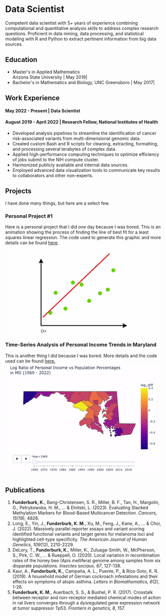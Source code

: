 # Data Scientist

Competent data scientist with 5+ years of experience combining computational and quantitative analysis skills to address complex research questions. Proficient in data mining, data processing, and statistical modeling with R and Python to extract pertinent information from big data sources.


## Education
  * Master's in Applied Mathematics <br>Arizona State University | May 2019|
  * Bachelor's in Mathematics and Biology, UNC Greensboro | May 2017|

## Work Experience
#### May 2022 - Present | Data Scientist

#### August 2019 - April 2022 | Research Fellow, National Institutes of Health
  - Developed analysis pipelines to streamline the identification of cancer risk-associated variants from multi-dimensional genomic data.
  - Created custom Bash and R scripts for cleaning, extracting, formatting, and processing several terabytes of complex data.
  - Applied high-performance computing techniques to optimize efficiency of jobs submit to the NIH compute cluster.
  - Harmonized publicly available and internal data sources.
  - Employed advanced data visualization tools to communicate key results to collaborators and other non-experts.


## Projects
I have done many things, but here are a select few.


### Personal Project \#1

Here is a personal project that I did one day because I was bored. 
This is an animation showing the process of finding the line of best fit for a least squares linear regression. The code used to generate this graphic and more details can be found [here](https://github.com/kmfunde/DS-projects/tree/194bda069e9c8220c159d71c3114e7df4835abf9/example-project).
![regression-gif](project-results/lr.gif)

### Time-Series Analysis of Personal Income Trends in Maryland

This is another thing I did because I was bored. More details and the code used can be found [here.](https://github.com/kmfunde/DS-projects/tree/dc04f76d3725581ef968782216a24770d510e078/personal-income)
![md-income-gif](project-results/md_per_inc.gif)




## Publications
  1. **Funderburk, K.**, Bang-Christensen, S. R., Miller, B. F., Tan, H., Margolin, G., Petrykowska, H. M., ... & Elnitski, L. (2023). Evaluating Stacked Methylation Markers for Blood-Based Multicancer Detection. *Cancers, 15*(19), 4826.
  2. Long, E., Yin, J., **Funderburk, K. M.**, Xu, M., Feng, J., Kane, A., ... & Choi, J. (2022). Massively parallel reporter assays and variant scoring identified functional variants and target genes for melanoma loci and highlighted cell-type specificity. *The American Journal of Human Genetics, 109*(12), 2210-2229.
  3. DeLory, T., **Funderburk, K.**, Miller, K., Zuluaga-Smith, W., McPherson, S., Pirk, C. W., ... & Rueppell, O. (2020). Local variation in recombination rates of the honey bee (Apis mellifera) genome among samples from six disparate populations. *Insectes sociaux, 67*, 127-138.
  4. Kaur, A., **Funderburk, K.**, Campaña, A. L., Puente, P., & Ríos-Soto, K. R. (2019). A household model of German cockroach infestations and their effects on symptoms of atopic asthma. *Letters in Biomathematics, 6*(2), 1-26.
  5. **Funderburk, K. M.**, Auerbach, S. S., & Bushel, P. R. (2017). Crosstalk between receptor and non-receptor mediated chemical modes of action in rat livers converges through a dysregulated gene expression network at tumor suppressor Tp53. *Frontiers in genetics, 8*, 157.

